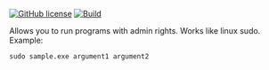 [![GitHub license](https://img.shields.io/github/license/Mnk92/sudo?cacheSeconds=3600&color=informational&label=License)](./LICENSE.md)
[![Build](https://github.com/Mnk92/sudo/actions/workflows/build.yml/badge.svg?cacheSeconds=3600)](https://github.com/Mnk92/sudo/actions?query=workflow%3A%22sudo+build%22)

Allows you to run programs with admin rights. Works like linux sudo.
Example:
```
sudo sample.exe argument1 argument2
```